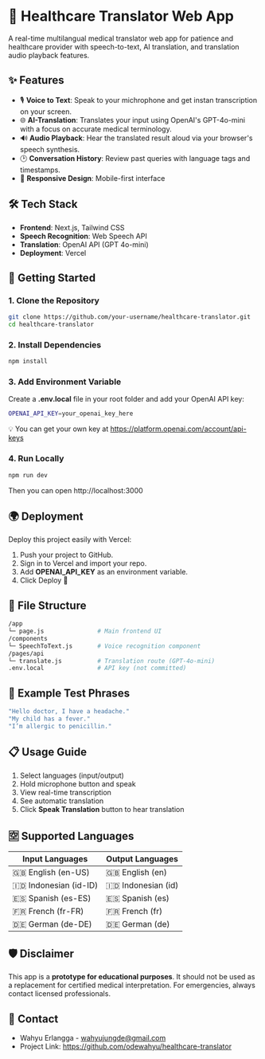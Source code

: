 # 🏥 Healthcare Translator Web App 

A real-time multilangual medical translator web app for patience and healthcare provider with speech-to-text, AI translation, and translation audio playback features. 

## ✨ Features 

- 🎙️ **Voice to Text**: Speak to your michrophone and get instan transcription on your screen.
- 🌐 **AI-Translation**: Translates your input using OpenAI's GPT-4o-mini with a focus on accurate medical terminology.
- 🔊 **Audio Playback**: Hear the translated result aloud via your browser's speech synthesis.
- 🕑 **Conversation History**: Review past queries with language tags and timestamps.
- 📱 **Responsive Design**: Mobile-first interface

## 🛠 Tech Stack 

- **Frontend**: Next.js, Tailwind CSS
- **Speech Recognition**: Web Speech API
- **Translation**: OpenAI API (GPT 4o-mini)
- **Deployment**: Vercel

## 🚀 Getting Started

### 1. Clone the Repository

```bash
git clone https://github.com/your-username/healthcare-translator.git
cd healthcare-translator
```

### 2. Install Dependencies
```bash
npm install
```

### 3. Add Environment Variable
Create a **.env.local** file in your root folder and add your OpenAI API key:
```bash
OPENAI_API_KEY=your_openai_key_here
```
💡 You can get your own key at https://platform.openai.com/account/api-keys

### 4. Run Locally
```bash
npm run dev
```
Then you can open http://localhost:3000

## 🌍 Deployment 

Deploy this project easily with Vercel:
1. Push your project to GitHub.
2. Sign in to Vercel and import your repo.
3. Add **OPENAI_API_KEY** as an environment variable.
4. Click Deploy 🎉

## 📄 File Structure
```bash
/app
└─ page.js               # Main frontend UI
/components
└─ SpeechToText.js       # Voice recognition component
/pages/api
└─ translate.js          # Translation route (GPT-4o-mini)
.env.local               # API key (not committed)
```

## 🧪 Example Test Phrases
```bash
"Hello doctor, I have a headache."
"My child has a fever."
"I’m allergic to penicillin."
```
## 📋 Usage Guide

1. Select languages (input/output)
2. Hold microphone button and speak
3. View real-time transcription
4. See automatic translation
5. Click **Speak Translation** button to hear translation

## 🈳 Supported Languages

**Input Languages** | **Output Languages**
--------------------|---------------------
🇬🇧 English (en-US)	| 🇬🇧 English (en)
🇮🇩 Indonesian (id-ID) | 🇮🇩 Indonesian (id)
🇪🇸 Spanish (es-ES) | 🇪🇸 Spanish (es)
🇫🇷 French (fr-FR) | 🇫🇷 French (fr)
🇩🇪 German (de-DE) | 🇩🇪 German (de)

## 🛡️ Disclaimer
This app is a **prototype for educational purposes**. It should not be used as a replacement for certified medical interpretation. For emergencies, always contact licensed professionals.

## 📧 Contact
- Wahyu Erlangga - wahyujungde@gmail.com
- Project Link: https://github.com/odewahyu/healthcare-translator


